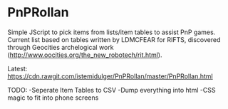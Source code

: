 # PnPRollan
Simple JScript to pick items from lists/item tables to assist PnP games.
Current list based on tables written by LDMCFEAR for RIFTS, discovered through Geocities archelogical work (http://www.oocities.org/the_new_robotech/rit.html).


Latest:
https://cdn.rawgit.com/istemidulger/PnPRollan/master/PnPRollan.html

TODO:
-Seperate Item Tables to CSV
-Dump everything into html
-CSS magic to fit into phone screens
